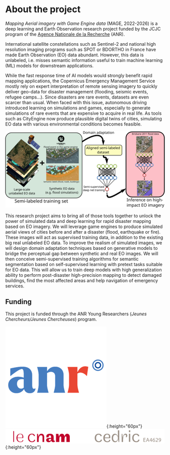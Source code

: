 # About the project

*Mapping Aerial imagery with Game Engine data* (MAGE, 2022-2026) is a deep learning and Earth Observation research project funded by the JCJC program of the [Agence Nationale de la Recherche](https://anr.fr/) (ANR).

International satellite constellations such as Sentinel-2 and national high resolution imaging programs such as SPOT or BDORTHO in France have made Earth Observation (EO) data abundant. However, this data is unlabeled, i.e. misses semantic information useful to train machine learning (ML) models for downstream applications.

While the fast response time of AI models would strongly benefit rapid mapping applications, the Copernicus Emergency Management Service mostly rely on expert interpretation of remote sensing imagery to quickly deliver geo-data for disaster management (flooding, seismic events, refugee camps…). Since disasters are rare events, datasets are even scarcer than usual. When faced with this issue, autonomous driving introduced learning on simulations and games, especially to generate simulations of rare events that are expensive to acquire in real life. As tools such as CityEngine now produce plausible digital twins of cities, simulating EO data with various environmental conditions becomes feasible.

![The MAGE project aims to design a sim2real workflow for Earth Observation. We collect large-scale unlabeled remote sensing datasets from open sources. We generate synthetic data by simulating disasters on 3D models using state-of-the-art engines such as Unreal. This mixed training set is used to train deep neural networks in semi-supervised fashion, using domain adaptation to reduce the gap between real and synthetic images. Then, we leverage the trained models on real use cases for disaster mapping.](images/MAGE_workflow.png)

This research project aims to bring all of those tools together to unlock the power of simulated data and deep learning for rapid disaster mapping based on EO imagery. We will leverage game engines to produce simulated aerial views of cities before and after a disaster (flood, earthquake or fire). These images will act as supervised training data, in addition to the existing big real unlabeled EO data. To improve the realism of simulated images, we will design domain adaptation techniques based on generative models to bridge the perceptual gap between synthetic and real EO images. We will then conceive semi-supervised training algorithms for semantic segmentation based on self-supervised learning with pretext tasks suitable for EO data. This will allow us to train deep models with high generalization ability to perform post-disaster high-precision mapping to detect damaged buildings, find the most affected areas and help navigation of emergency services.

## Funding

This project is funded through the ANR Young Researchers (*Jeunes Chercheurs/Jeunes Chercheuses*) program.

![Logo of the ANR](images/anr_logo.png){:height="60px"}
![Logo of the Cnam/Cédric laboratory](images/cedric_cnam.png){:height="60px"}
